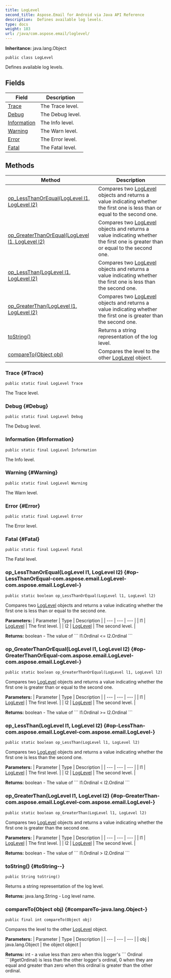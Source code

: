 ```yaml
---
title: LogLevel
second_title: Aspose.Email for Android via Java API Reference
description:  Defines available log levels.
type: docs
weight: 183
url: /java/com.aspose.email/loglevel/
---
```

**Inheritance:**
java.lang.Object
```
public class LogLevel
```

Defines available log levels.
## Fields

| Field | Description |
| --- | --- |
| [Trace](#Trace) | The Trace level. |
| [Debug](#Debug) | The Debug level. |
| [Information](#Information) | The Info level. |
| [Warning](#Warning) | The Warn level. |
| [Error](#Error) | The Error level. |
| [Fatal](#Fatal) | The Fatal level. |
## Methods

| Method | Description |
| --- | --- |
| [op_LessThanOrEqual(LogLevel l1, LogLevel l2)](#op-LessThanOrEqual-com.aspose.email.LogLevel-com.aspose.email.LogLevel-) | Compares two [LogLevel](../../com.aspose.email/loglevel) objects and returns a value indicating whether the first one is less than or equal to the second one. |
| [op_GreaterThanOrEqual(LogLevel l1, LogLevel l2)](#op-GreaterThanOrEqual-com.aspose.email.LogLevel-com.aspose.email.LogLevel-) | Compares two [LogLevel](../../com.aspose.email/loglevel) objects and returns a value indicating whether the first one is greater than or equal to the second one. |
| [op_LessThan(LogLevel l1, LogLevel l2)](#op-LessThan-com.aspose.email.LogLevel-com.aspose.email.LogLevel-) | Compares two [LogLevel](../../com.aspose.email/loglevel) objects and returns a value indicating whether the first one is less than the second one. |
| [op_GreaterThan(LogLevel l1, LogLevel l2)](#op-GreaterThan-com.aspose.email.LogLevel-com.aspose.email.LogLevel-) | Compares two [LogLevel](../../com.aspose.email/loglevel) objects and returns a value indicating whether the first one is greater than the second one. |
| [toString()](#toString--) | Returns a string representation of the log level. |
| [compareTo(Object obj)](#compareTo-java.lang.Object-) | Compares the level to the other [LogLevel](../../com.aspose.email/loglevel) object. |
### Trace {#Trace}
```
public static final LogLevel Trace
```


The Trace level.

### Debug {#Debug}
```
public static final LogLevel Debug
```


The Debug level.

### Information {#Information}
```
public static final LogLevel Information
```


The Info level.

### Warning {#Warning}
```
public static final LogLevel Warning
```


The Warn level.

### Error {#Error}
```
public static final LogLevel Error
```


The Error level.

### Fatal {#Fatal}
```
public static final LogLevel Fatal
```


The Fatal level.

### op_LessThanOrEqual(LogLevel l1, LogLevel l2) {#op-LessThanOrEqual-com.aspose.email.LogLevel-com.aspose.email.LogLevel-}
```
public static boolean op_LessThanOrEqual(LogLevel l1, LogLevel l2)
```


Compares two [LogLevel](../../com.aspose.email/loglevel) objects and returns a value indicating whether the first one is less than or equal to the second one.

**Parameters:**
| Parameter | Type | Description |
| --- | --- | --- |
| l1 | [LogLevel](../../com.aspose.email/loglevel) | The first level. |
| l2 | [LogLevel](../../com.aspose.email/loglevel) | The second level. |

**Returns:**
boolean - The value of \`\`\` l1.Ordinal <= l2.Ordinal \`\`\`
### op_GreaterThanOrEqual(LogLevel l1, LogLevel l2) {#op-GreaterThanOrEqual-com.aspose.email.LogLevel-com.aspose.email.LogLevel-}
```
public static boolean op_GreaterThanOrEqual(LogLevel l1, LogLevel l2)
```


Compares two [LogLevel](../../com.aspose.email/loglevel) objects and returns a value indicating whether the first one is greater than or equal to the second one.

**Parameters:**
| Parameter | Type | Description |
| --- | --- | --- |
| l1 | [LogLevel](../../com.aspose.email/loglevel) | The first level. |
| l2 | [LogLevel](../../com.aspose.email/loglevel) | The second level. |

**Returns:**
boolean - The value of \`\`\` l1.Ordinal >= l2.Ordinal \`\`\`
### op_LessThan(LogLevel l1, LogLevel l2) {#op-LessThan-com.aspose.email.LogLevel-com.aspose.email.LogLevel-}
```
public static boolean op_LessThan(LogLevel l1, LogLevel l2)
```


Compares two [LogLevel](../../com.aspose.email/loglevel) objects and returns a value indicating whether the first one is less than the second one.

**Parameters:**
| Parameter | Type | Description |
| --- | --- | --- |
| l1 | [LogLevel](../../com.aspose.email/loglevel) | The first level. |
| l2 | [LogLevel](../../com.aspose.email/loglevel) | The second level. |

**Returns:**
boolean - The value of \`\`\` l1.Ordinal < l2.Ordinal \`\`\`
### op_GreaterThan(LogLevel l1, LogLevel l2) {#op-GreaterThan-com.aspose.email.LogLevel-com.aspose.email.LogLevel-}
```
public static boolean op_GreaterThan(LogLevel l1, LogLevel l2)
```


Compares two [LogLevel](../../com.aspose.email/loglevel) objects and returns a value indicating whether the first one is greater than the second one.

**Parameters:**
| Parameter | Type | Description |
| --- | --- | --- |
| l1 | [LogLevel](../../com.aspose.email/loglevel) | The first level. |
| l2 | [LogLevel](../../com.aspose.email/loglevel) | The second level. |

**Returns:**
boolean - The value of \`\`\` l1.Ordinal > l2.Ordinal \`\`\`
### toString() {#toString--}
```
public String toString()
```


Returns a string representation of the log level.

**Returns:**
java.lang.String - Log level name.
### compareTo(Object obj) {#compareTo-java.lang.Object-}
```
public final int compareTo(Object obj)
```


Compares the level to the other [LogLevel](../../com.aspose.email/loglevel) object.

**Parameters:**
| Parameter | Type | Description |
| --- | --- | --- |
| obj | java.lang.Object | the object object |

**Returns:**
int - a value less than zero when this logger's \`\`\` Ordinal \`\`\`(\#getOrdinal) is less than the other logger's ordinal, 0 when they are equal and greater than zero when this ordinal is greater than the other ordinal.
